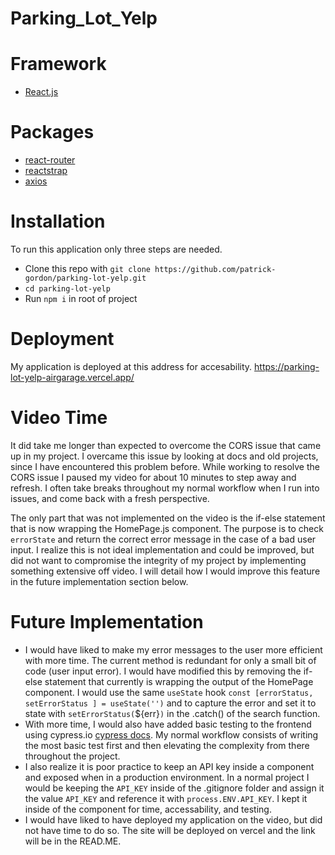 # Parking_Lot_Yelp

# Framework

- [React.js](https://reactjs.org/)

# Packages

- [react-router](https://reactrouter.com/)
- [reactstrap](https://reactstrap.github.io/)
- [axios](https://axios-http.com/)

# Installation

To run this application only three steps are needed.

- Clone this repo with `git clone https://github.com/patrick-gordon/parking-lot-yelp.git`
- `cd parking-lot-yelp`
- Run `npm i` in root of project

# Deployment
My application is deployed at this address for accesability. 
https://parking-lot-yelp-airgarage.vercel.app/

# Video Time

It did take me longer than expected to overcome the CORS issue that came up in my project. I overcame this issue by looking at docs and old projects, since I have encountered this problem before. While working to resolve the CORS issue I paused my video for about 10 minutes to step away and refresh. I often take breaks throughout my normal workflow when I run into issues, and come back with a fresh perspective.

The only part that was not implemented on the video is the if-else statement that is now wrapping the HomePage.js component. The purpose is to check `errorState` and return the correct error message in the case of a bad user input. I realize this is not ideal implementation and could be improved, but did not want to compromise the integrity of my project by implementing something extensive off video. I will detail how I would improve this feature in the future implementation section below.

# Future Implementation

- I would have liked to make my error messages to the user more efficient with more time. The current method is redundant for only a small bit of code (user input error). I would have modified this by removing the if-else statement that currently is wrapping the output of the HomePage component. I would use the same `useState` hook `const [errorStatus, setErrorStatus ] = useState('')` and to capture the error and set it to state with `setErrorStatus(`${err}`)` in the .catch() of the search function.
- With more time, I would also have added basic testing to the frontend using cypress.io [cypress docs](https://www.cypress.io/). My normal workflow consists of writing the most basic test first and then elevating the complexity from there throughout the project. 
- I also realize it is poor practice to keep an API key inside a component and exposed when in a production environment. In a normal project I would be keeping the `API_KEY` inside of the .gitignore folder and assign it the value `API_KEY` and reference it with `process.ENV.API_KEY`. I kept it inside of the component for time, accessability, and testing.
- I would have liked to have deployed my application on the video, but did not have time to do so. The site will be deployed on vercel and the link will be in the READ.ME.

